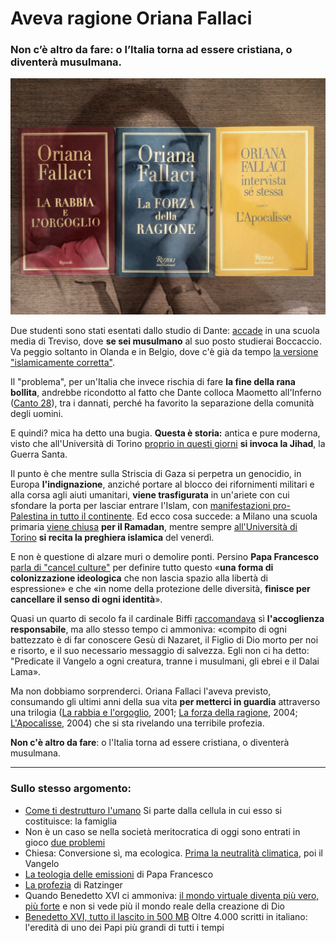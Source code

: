 # Aveva ragione Oriana Fallaci

### Non c’è altro da fare: o l’Italia torna ad essere cristiana, o diventerà musulmana.

![i tre libri di Oriana Fallaci](/img/aveva-ragione-oriana-fallaci.jpeg)

Due studenti sono stati esentati dallo studio di Dante: [accade](https://www.orizzontescuola.it/a-treviso-divina-commedia-censurata-a-scuola-per-due-studenti-musulmani/) in una scuola media di Treviso, dove **se sei musulmano** al suo posto studierai Boccaccio. Va peggio soltanto in Olanda e in Belgio, dove c'è già da tempo [la versione "islamicamente corretta"](https://www.firenzetoday.it/attualita/dante-traduzione-divina-commedia-maometto-olanda-belgio.html).

Il "problema", per un'Italia che invece rischia di fare **la fine della rana bollita**, andrebbe ricondotto al fatto che Dante colloca Maometto all'Inferno ([Canto 28](https://divinacommedia.weebly.com/inferno-canto-xxviii.html)), tra i dannati, perché ha favorito la separazione della comunità degli uomini.

E quindi? mica ha detto una bugia. **Questa è storia:** antica e pure moderna, visto che all'Università di Torino [proprio in questi giorni](https://www.ilgiornale.it/news/politica/politecnico-moschea-allarme-islamizzazione-2325920.html) **si invoca la Jihad**, la Guerra Santa.

Il punto è che mentre sulla Striscia di Gaza si perpetra un genocidio, in Europa **l'indignazione**, anziché portare al blocco dei rifornimenti militari e alla corsa agli aiuti umanitari, **viene trasfigurata** in un'ariete con cui sfondare la porta per lasciar entrare l'Islam, con [manifestazioni pro-Palestina in tutto il continente](https://it.euronews.com/2024/05/11/manifestazioni-pro-palestina-in-europa-tende-anche-nelle-universita-italiane). Ed ecco cosa succede: a Milano una scuola primaria [viene chiusa](https://www.orizzontescuola.it/scuola-chiusa-per-festa-di-fine-ramadan-il-ministero-sono-state-riscontrate-irregolarita-nella-delibera-assunta-dal-consiglio-distituto/) **per il Ramadan**, mentre sempre [all'Università di Torino](https://www.ilgiornale.it/news/nazionale/preghiera-limam-e-jihad-luniversit-torino-trasformata-2325466.html) **si recita la preghiera islamica** del venerdì.

E non è questione di alzare muri o demolire ponti. Persino **Papa Francesco** [parla di "cancel culture"](https://www.ilfoglio.it/chiesa/2022/01/11/news/il-papa-manda-al-rogo-la-cancel-culture-3530719/) per definire tutto questo «**una forma di colonizzazione ideologica** che non lascia spazio alla libertà di espressione» e che «in nome della protezione delle diversità, **finisce per cancellare il senso di ogni identità**».

Quasi un quarto di secolo fa il cardinale Biffi [raccomandava](https://chiesa.espresso.repubblica.it/articolo/7448.html) sì **l'accoglienza responsabile**, ma allo stesso tempo ci ammoniva: «compito di ogni battezzato è di far conoscere Gesù di Nazaret, il Figlio di Dio morto per noi e risorto, e il suo necessario messaggio di salvezza. Egli non ci ha detto: "Predicate il Vangelo a ogni creatura, tranne i musulmani, gli ebrei e il Dalai Lama».

Ma non dobbiamo sorprenderci. Oriana Fallaci l'aveva previsto, consumando gli ultimi anni della sua vita **per metterci in guardia** attraverso una trilogia ([La rabbia e l'orgoglio](https://amzn.to/3wPDH9Q), 2001; [La forza della ragione](https://amzn.to/4bxt3DP), 2004; [L'Apocalisse](https://amzn.to/3Kk2PbQ), 2004) che si sta rivelando una terribile profezia.

**Non c'è altro da fare**: o l'Italia torna ad essere cristiana, o diventerà musulmana.

---
### Sullo stesso argomento:
- [Come ti destrutturo l'umano](/articles/2024-02-17-famiglia-una-ideologia.html) Si parte dalla cellula in cui esso si costituisce: la famiglia
- Non è un caso se nella società meritocratica di oggi sono entrati in gioco [due problemi](/articles/2024-02-14-siate-efficienti.html)
- Chiesa: Conversione sì, ma ecologica. [Prima la neutralità climatica](/articles/2023-12-14-chiesa-conversione-ecologica.html), poi il Vangelo
- [La teologia delle emissioni](/articles/2023-10-20-teologia-delle-emissioni.html) di Papa Francesco
- [La profezia](/articles/2024-02-01-profezia-ratzinger.html) di Ratzinger
- Quando Benedetto XVI ci ammoniva: [il mondo virtuale diventa più vero, più forte](/articles/2023-08-01-non-conformatevi-al-mondo.html) e non si vede più il mondo reale della creazione di Dio
- [Benedetto XVI, tutto il lascito in 500 MB](/articles/2023-01-20-benedetto-xvi.html) Oltre 4.000 scritti in italiano: l'eredità di uno dei Papi più grandi di tutti i tempi